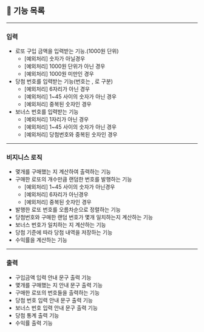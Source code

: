 ## 🚀 기능 목록
***
### 입력
* 로또 구입 금액을 입력받는 기능.(1000원 단위)
  * [예외처리] 숫자가 아닐경우
  * [예외처리] 1000원 단위가 아닌 경우
  * [예외처리] 1000원 미만인 경우
* 당첨 번호를 입력받는 기능(번호는 , 로 구분)
  * [예외처리] 6자리가 아닌 경우
  * [예외처리] 1~45 사이의 숫자가 아닌 경우
  * [예외처리] 중복된 숫자인 경우
* 보너스 번호를 입력받는 기능
  * [예외처리] 1자리가 아닌 경우
  * [예외처리] 1~45 사이의 숫자가 아닌 경우
  * [예외처리] 당첨번호와 중복된 숫자인 경우
***
### 비지니스 로직
* 몇개를 구매했는 지 계산하여 출력하는 기능
* 구매한 로또의 개수만큼 랜덤한 번호를 발행하는 기능
  * [예외처리] 1~45 사이의 숫자가 아닌경우
  * [예외처리] 6자리가 아닌경우
  * [예외처리] 중복된 숫자인 경우
* 발행한 로또 번호를 오름차순으로 정렬하는 기능
* 당첨번호와 구매한 랜덤 번호가 몇개 일치하는지 계산하는 기능
* 보너스 번호가 일치하는 지 계산하는 기능
* 당첨 기준에 따라 당첨 내역을 저장하는 기능
* 수익률을 계산하는 기능
***
### 출력
* 구입금액 입력 안내 문구 출력 기능
* 몇개를 구매했는 지 안내 문구 출력 기능
* 구매한 로또의 번호들을 출력하는 기능
* 당첨 번호 입력 안내 문구 출력 기능
* 보너스 번호 입력 안내 문구 출력 기능
* 당첨 통계 출력 기능
* 수익률 출력 기능